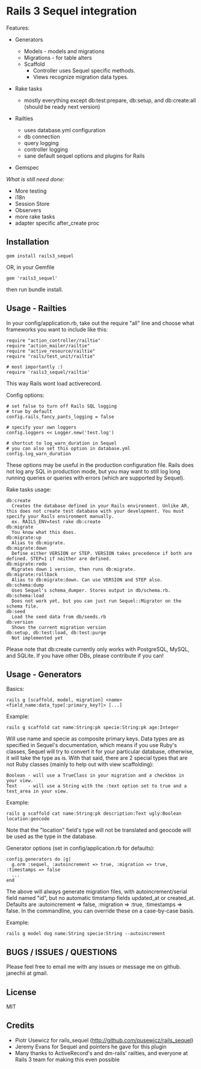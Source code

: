 Rails 3 Sequel integration
==========================

Features:

+ Generators
  - Models - models and migrations
  - Migrations - for table alters
  - Scaffold
    - Controller uses Sequel specific methods.
    - Views recognize migration data types.

+ Rake tasks
  - mostly everything except db:test:prepare, db:setup, and db:create:all (should be ready next version)

+ Railties
  - uses database.yml configuration
  - db connection
  - query logging
  - controller logging
  - sane default sequel options and plugins for Rails

+ Gemspec

*What is still need done:*

+ More testing
+ i18n
+ Session Store
+ Observers
+ more rake tasks
+ adapter specific after_create proc

Installation
------------

    gem install rails3_sequel

OR, in your Gemfile

    gem 'rails3_sequel'

then run bundle install.

Usage - Railties
----------------

In your config/application.rb, take out the require "all" line and choose what frameworks you want to include like this:

    require "action_controller/railtie"
    require "action_mailer/railtie"
    require "active_resource/railtie"
    require "rails/test_unit/railtie"

    # most importantly :)
    require 'rails3_sequel/railtie'

This way Rails wont load activerecord.

Config options:

    # set false to turn off Rails SQL logging
    # true by default
    config.rails_fancy_pants_logging = false

    # specify your own loggers
    config.loggers << Logger.new('test.log')

    # shortcut to log_warn_duration in Sequel
    # you can also set this option in database.yml
    config.log_warn_duration

These options may be useful in the production configuration file. Rails does not log any SQL in production mode, but you may want to still log long running queries or queries with errors (which are supported by Sequel).

Rake tasks usage:

    db:create
      Creates the database defined in your Rails environment. Unlike AR, this does not create test database with your development. You must specify your Rails environment manually.
      ex. RAILS_ENV=test rake db:create
    db:migrate
      You know what this does.
    db:migrate:up
      Alias to db:migrate.
    db:migrate:down
      Define either VERSION or STEP. VERSION takes precedence if both are defined. STEP=1 if neither are defined.
    db:migrate:redo
      Migrates down 1 version, then runs db:migrate.
    db:migrate:rollback
      Alias to db:migrate:down. Can use VERSION and STEP also.
    db:schema:dump
      Uses Sequel's schema_dumper. Stores output in db/schema.rb.
    db:schema:load
      Does not work yet, but you can just run Sequel::Migrator on the schema file.
    db:seed
      Load the seed data from db/seeds.rb
    db:version
      Shows the current migration version
    db:setup, db:test:load, db:test:purge
      Not implemented yet

Please note that db:create currently only works with PostgreSQL, MySQL, and SQLite. If you have other DBs, please contribute if you can!


Usage - Generators
------------------

Basics:

    rails g [scaffold, model, migration] <name> <field_name:data_type[:primary_key?]> [...]

Example:

    rails g scaffold cat name:String:pk specie:String:pk age:Integer

Will use name and specie as composite primary keys. Data types are as specified in Sequel's documentation, which means if you use Ruby's classes, Sequel will try to convert it for your particular database, otherwise, it will take the type as is. With that said, there are 2 special types that are not Ruby classes (mainly to help out with view scaffolding):
    
    Boolean - will use a TrueClass in your migration and a checkbox in your view.
    Text    - will use a String with the :text option set to true and a text_area in your view.

Example:

    rails g scaffold cat name:String:pk description:Text ugly:Boolean location:geocode

Note that the "location" field's type will not be translated and geocode will be used as the type in the database.


Generator options (set in config/application.rb for defaults):

    config.generators do |g|
      g.orm :sequel, :autoincrement => true, :migration => true, :timestamps => false
      ...
    end

The above will always generate migration files, with autoincrement/serial field named "id", but no automatic timstamp fields updated_at or created_at. Defaults are :autoincrement => false, :migration => :true, :timestamps => false. In the commandline, you can override these on a case-by-case basis.

Example:
    
    rails g model dog name:String specie:String --autoincrement


BUGS / ISSUES / QUESTIONS
-------------------------

Please feel free to email me with any issues or message me on github. janechii at gmail.


License
-------

MIT

Credits
-------

+ Piotr Usewicz for rails_sequel (http://github.com/pusewicz/rails_sequel)
+ Jeremy Evans for Sequel and pointers he gave for this plugin
+ Many thanks to ActiveRecord's and dm-rails' railties, and everyone at Rails 3 team for making this even possible
